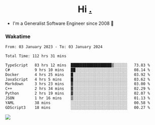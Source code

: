 <h1 align="center">Hi <a href="https://www.hackerrank.com/erasmosaraujo">.</a></h1>
 
- I'm a Generalist Software Engineer  since 2008 🚀
<!--  
<p align="left">
  <a href="https://github.com/erasmosoares/github-readme-stats">
    <img
      align="center"
      src="https://github-readme-stats.vercel.app/api/top-langs/?username=erasmosoares&theme=radical&layout=compact"
    />
  </a>
  <a href="https://github.com/erasmosoares/github-readme-stats">
    [![Harlok's WakaTime stats](https://github-readme-stats.vercel.app/api/wakatime?username=ffflabs)](https://github.com/anuraghazra/github-readme-stats)
  </a>
</p>

<!--
 ### Repo 
 
<p align="left">
 <a href="https://github.com/erasmosoares/github-readme-stats">
    <img
      align="center"
      height="165"
      src="https://github-readme-stats.vercel.app/api/pin?username=erasmosoares&repo=sample-node&title_color=fff&icon_color=f9f9f9&text_color=9f9f9f&bg_color=151515"
    />
  </a>
  <a href="https://github.com/erasmosoares/github-readme-stats">
    <img
      align="center"
      height="165"
      src="https://github-readme-stats.vercel.app/api/pin?username=erasmosoares&repo=sample-node&title_color=fff&icon_color=f9f9f9&text_color=9f9f9f&bg_color=151515"
    />
  </a>
</p>
-->

 ### Wakatime 

<!--START_SECTION:waka-->

```txt
From: 03 January 2023 - To: 03 January 2024

Total Time: 112 hrs 31 mins

TypeScript   83 hrs 12 mins  ██████████████████▒░░░░░░   73.83 %
C#           9 hrs 10 mins   ██░░░░░░░░░░░░░░░░░░░░░░░   08.14 %
Docker       4 hrs 25 mins   █░░░░░░░░░░░░░░░░░░░░░░░░   03.92 %
JavaScript   4 hrs 5 mins    █░░░░░░░░░░░░░░░░░░░░░░░░   03.62 %
Markdown     3 hrs 23 mins   ▓░░░░░░░░░░░░░░░░░░░░░░░░   03.00 %
C++          2 hrs 34 mins   ▓░░░░░░░░░░░░░░░░░░░░░░░░   02.29 %
Python       2 hrs 19 mins   ▓░░░░░░░░░░░░░░░░░░░░░░░░   02.07 %
JSON         1 hr 16 mins    ▒░░░░░░░░░░░░░░░░░░░░░░░░   01.13 %
YAML         38 mins         ░░░░░░░░░░░░░░░░░░░░░░░░░   00.58 %
GDScript3    18 mins         ░░░░░░░░░░░░░░░░░░░░░░░░░   00.27 %
```

<!--END_SECTION:waka-->

![](https://komarev.com/ghpvc/?username=erasmosoares&color=brightgreen)
